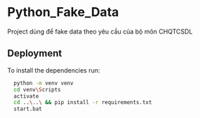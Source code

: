 # Python_Fake_Data
Project dùng để fake data theo yêu cầu của bộ môn CHQTCSDL
## Deployment
To install the dependencies run:
```bash
  python -m venv venv 
  cd venv\Scripts 
  activate 
  cd ..\..\ && pip install -r requirements.txt
  start.bat
```

